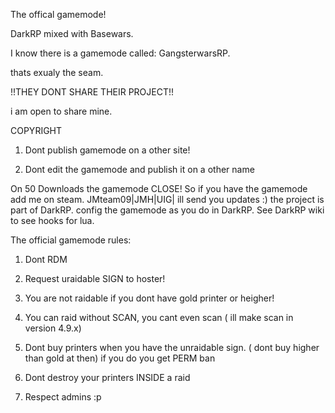 The offical gamemode!

DarkRP mixed with Basewars.

I know there is a gamemode called: GangsterwarsRP.

thats exualy the seam.

!!THEY DONT SHARE THEIR PROJECT!!

i am open to share mine.


COPYRIGHT

1. Dont publish gamemode on a other site!

2. Dont edit the gamemode and publish it on a other name

On 50 Downloads the gamemode CLOSE!
So if you have the gamemode add me on steam.
JMteam09|JMH|UIG|
ill send you updates :)
the project is part of DarkRP.
config the gamemode as you do in DarkRP.
See DarkRP wiki to see hooks for lua.


The official gamemode rules:

1. Dont RDM

2. Request uraidable SIGN to hoster!

3. You are not raidable if you dont have gold printer or heigher!

4. You can raid without SCAN, you cant even scan ( ill make scan in version 4.9.x)

5. Dont buy printers when you have the unraidable sign. ( dont buy higher than gold at then) if you do you get PERM ban

6. Dont destroy your printers INSIDE a raid

7. Respect admins :p






